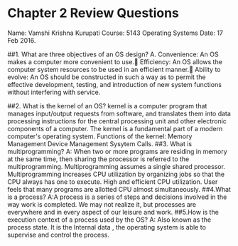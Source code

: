 # Chapter 2 Review Questions
Name: Vamshi Krishna Kurupati
Course: 5143 Operating Systems
Date: 17 Feb 2016.


##1. What are three objectives of an OS design?
A.  Convenience: An OS makes a computer more convenient to use.
    Efficiency: An OS allows the computer system resources to be used in an efficient manner.
    Ability to evolve: An OS should be constructed in such a way as to permit the effective development, testing,
    and introduction of new system functions without interfering with service.

##2. What is the kernel of an OS?
  kernel is a computer program that manages input/output requests from software, and translates them into data processing
  instructions for the central processing unit and other electronic components of a computer. The kernel is a fundamental
  part of a modern computer's operating system.
  Functions of the kernel:
  Memory Management
  Device Management
  Sysytem Calls.
##3. What is multiprogramming?
A:   When two or more programs are residing in memory at the same time, then sharing the processor is referred to the multiprogramming.
Multiprogramming assumes a single shared processor. Multiprogramming increases CPU utilization by organizing jobs so that
the CPU always has one to execute.
High and efficient CPU utilization.
User feels that many programs are allotted CPU almost simultaneously.
##4.What is a process?
A:A process is a series of steps and decisions involved in the way work is completed. We may not realize it, 
but processes are everywhere and in every aspect of our leisure and work.
##5.How is the execution context of a process used by the OS? 
A:  Also known as the process state. It is the Internal data , the operating system is able to supervise and control the process.
  

